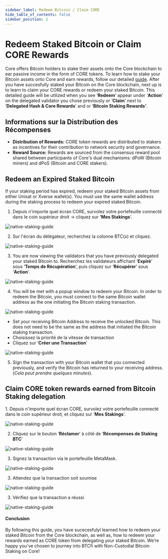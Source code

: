 ```yaml
---
sidebar_label: Redeem Bitcoin / Claim CORE
hide_table_of_contents: false
sidebar_position: 2
---
```


# Redeem Staked Bitcoin or Claim CORE Rewards

Core offers Bitcoin holders to stake their assets onto the Core blockchain to ear passive income in the form of CORE tokens. To learn how to stake your Bitcoin assets onto Core and earn rewards, follow our detailed [guide](./stake-btc-guide.md). After you have succesfully staked your Bitcoin on the Core blockchain, next up is to learn to claim your CORE rewards or redeem your staked Bitcoin. This detailed guide will be utilized when you see ‘**Redeem**’ appear under ‘**Action**’ on the delegated validator you chose previously or ‘**Claim**’ next to ‘**Delegated Hash & Core Rewards**’ and or ‘**Bitcoin Staking Rewards’**.

## Informations sur la Distribution des Récompenses

- **Distribution of Rewards:** CORE token rewards are distributed to stakers as incentives for their contribution to network security and governance.
- **Reward Source:** Rewards are sourced from the consensus reward pool shared between participants of Core's dual mechanisms: dPoW (Bitcoin miners) and dPoS (Bitcoin and CORE stakers).

## Redeem an Expired Staked Bitcoin

If your staking period has expired, redeem your staked Bitcoin assets from either Unisat or Xverse wallet(s). You must use the same wallet address during the staking process to redeem your expired staked Bitcoin.

1. Depuis n'importe quel écran CORE, survolez votre portefeuille connecté dans le coin supérieur droit → cliquez sur **‘Mes Stakings**‘.

![native-staking-guide](../../../../static/img/native-staking/native-staking-18.avif)

2. Sur l'écran du délégateur, recherchez la colonne BTC(x) et cliquez.

![native-staking-guide](../../../../static/img/native-staking/native-staking-19.avif)

3. You are now viewing the validators that you have previously delegated your staked Bitcoin to. Recherchez les validateurs affichant ‘**Expiré**‘ sous ‘**Temps de Récupération**‘, puis cliquez sur ‘**Récupérer**‘ sous ‘**Action**‘.

![native-staking-guide](../../../../static/img/native-staking/native-staking-20.avif)

4. You will be met with a popup window to redeem your Bitcoin. In order to redeem the Bitcoin, you must connect to the same Bitcoin wallet address as the one initiating the Bitcoin staking transaction.

![native-staking-guide](../../../../static/img/native-staking/native-staking-21.avif)

- Set your receiving Bitcoin Address to receive the unlocked Bitcoin. This does not need to be the same as the address that initiated the Bitcoin staking transaction.
- Choisissez la priorité de la vitesse de transaction
- Cliquez sur ‘**Créer une Transaction**’

![native-staking-guide](../../../../static/img/native-staking/native-staking-22.avif)

5. Sign the transaction with your Bitcoin wallet that you connected previously, and verify the Bitcoin has returned to your receiving address. (_Cela peut prendre quelques minutes_).

## Claim CORE token rewards earned from Bitcoin Staking delegation

1\. Depuis n'importe quel écran CORE, survolez votre portefeuille connecté dans le coin supérieur droit, et cliquez sur ‘**Mes Stakings**’.

![native-staking-guide](../../../../static/img/native-staking/native-staking-23.avif)

2. Cliquez sur le bouton ‘**Réclamer**’ à côté de ‘**Récompenses de Staking BTC**’

![native-staking-guide](../../../../static/img/native-staking/native-staking-24.avif)

3. Signez la transaction via le portefeuille MetaMask.

![native-staking-guide](../../../../static/img/native-staking/native-staking-25.png)

3. Attendez que la transaction soit soumise

![native-staking-guide](../../../../static/img/native-staking/native-staking-26.avif)

3. Vérifiez que la transaction a réussi

![native-staking-guide](../../../../static/img/native-staking/native-staking-27.avif)

#### Conclusion

By following this guide, you have sucecesfulyl learned how to redeem your staked Bitcoin from the Core blockchain, as well as, how to redeem your rewards earned as CORE token from delegating your staked Bitcoin. We’re happy you’ve chosen to journey into BTCfi with Non-Custodial Bitcoin Staking on Core!
